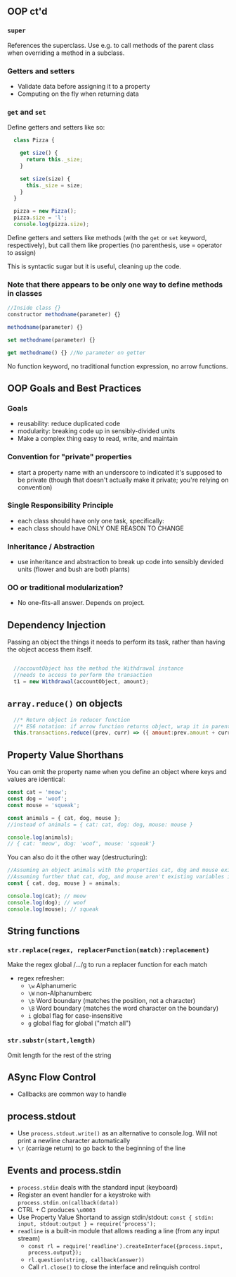 ## OOP ct'd

### ```super```
References the superclass. Use e.g. to call methods of the parent class when overriding a method in a subclass.

### Getters and setters
* Validate data before assigning it to a property
* Computing on the fly when returning data

### ```get``` and ```set```
Define getters and setters like so:
```javascript
  class Pizza {

    get size() {
      return this._size;
    }

    set size(size) {
      this._size = size;
    }
  }

  pizza = new Pizza();
  pizza.size = 'l';
  console.log(pizza.size);
```
Define getters and setters like methods (with the ```get``` or ```set``` keyword, respectively), but call them like properties (no parenthesis, use = operator to assign)

This is syntactic sugar but it is useful, cleaning up the code.

### Note that there appears to be only one way to define methods in classes
```javascript
//Inside class {}
constructor methodname(parameter) {}

methodname(parameter) {}

set methodname(parameter) {}

get methodname() {} //No parameter on getter
```

No function keyword, no traditional function expression, no arrow functions.

## OOP Goals and Best Practices

### Goals
* reusability: reduce duplicated code
* modularity: breaking code up in sensibly-divided units
* Make a complex thing easy to read, write, and maintain

### Convention for "private" properties
* start a property name with an underscore to indicated it's supposed to be private (though that doesn't actually make it private; you're relying on convention)

### Single Responsibility Principle
* each class should have only one task, specifically:
* each class should have ONLY ONE REASON TO CHANGE

### Inheritance / Abstraction
* use inheritance and abstraction to break up code into sensibly devided units (flower and bush are both plants)

### OO or traditional modularization?
* No one-fits-all answer. Depends on project.

## Dependency Injection
Passing an object the things it needs to perform its task, rather than having the object access them itself.

```javascript

  //accountObject has the method the Withdrawal instance
  //needs to access to perform the transaction
  t1 = new Withdrawal(accountObject, amount);

```

## ```array.reduce()``` on objects
```javascript
  //* Return object in reducer function
  //* ES6 notation: if arrow function returns object, wrap it in parentheses
  this.transactions.reduce((prev, curr) => ({ amount:prev.amount + curr.amount }));
```

## Property Value Shorthans
You can omit the property name when you define an object where keys and values are identical:
```javascript
const cat = 'meow';
const dog = 'woof';
const mouse = 'squeak';

const animals = { cat, dog, mouse };
//instead of animals = { cat: cat, dog: dog, mouse: mouse }

console.log(animals);
// { cat: 'meow', dog: 'woof', mouse: 'squeak'}
```
You can also do it the other way (destructuring):
```javascript
//Assuming an object animals with the properties cat, dog and mouse exists
//Assuming further that cat, dog, and mouse aren't existing variables in this scope
const { cat, dog, mouse } = animals;

console.log(cat); // meow
console.log(dog); // woof
console.log(mouse); // squeak
```

## String functions
### ```str.replace(regex, replacerFunction(match):replacement)```
Make the regex global /.../g to run a replacer function for each match
* regex refresher:
  * `\w` Alphanumeric
  * `\W` non-Alphanumberc
  * `\b` Word boundary (matches the position, not a character)
  * `\B` Word boundary (matches the word character on the boundary)
  * `i` global flag for case-insensitive
  * `g` global flag for global ("match all")
### ```str.substr(start,length)```
Omit length for the rest of the string

## ASync Flow Control
* Callbacks are common way to handle

## process.stdout
* Use ```process.stdout.write()``` as an alternative to console.log. Will not print a newline character automatically
* ```\r``` (carriage return) to go back to the beginning of the line

## Events and process.stdin
* ```process.stdin``` deals with the standard input (keyboard)
* Register an event handler for a keystroke with ```process.stdin.on(callback(data))```
* CTRL + C produces ```\u0003```
* Use Property Value Shortand to assign stdin/stdout: ```const { stdin: input, stdout:output } = require('process');```
* ```readline``` is a built-in module that allows reading a line (from any input stream)
  * ```const rl = require('readline').createInterface({process.input, process.output});```
  * ```rl.question(string, callback(answer))```
  * Call ```rl.close()``` to close the interface and relinquish control
